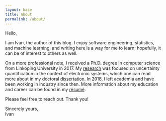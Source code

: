 ```yaml
---
layout: base
title: About
permalink: /about/
---
```


Hello,

I am Ivan, the author of this blog. I enjoy software engineering, statistics,
and machine learning, and writing here is a way for me to learn; hopefully, it
can be of interest to others as well.

On a more professional note, I received a Ph.D. degree in computer science from
Linköping University in 2017. My [research] was focused on uncertainty
quantification in the context of electronic systems, which one can read more
about in my doctoral [dissertation][thesis]. In 2018, I left academia and have
been working in industry since then. More information about my education and
career can be found in my [résumé][resume].

Please feel free to reach out. Thank you!

Sincerely yours,<br/>Ivan

[research]: https://research.ivanukhov.com/
[resume]: https://github.com/IvanUkhov/resume/blob/gh-pages/resume.pdf
[thesis]: https://github.com/quantum-philosophy/thesis
